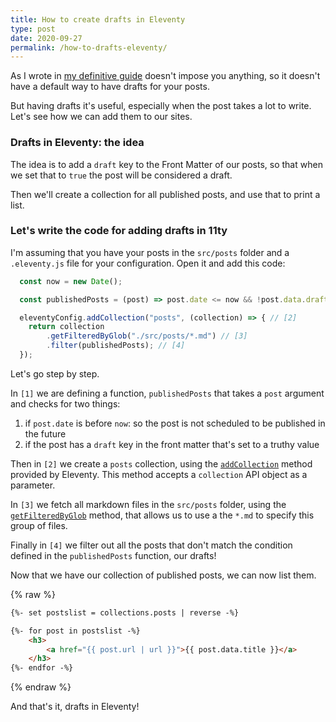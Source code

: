 ```yaml
---
title: How to create drafts in Eleventy
type: post
date: 2020-09-27
permalink: /how-to-drafts-eleventy/
---
```


As I wrote in [my definitive guide][definitive-guide] doesn't impose you anything, so it doesn't have a default way to have drafts for your posts.

But having drafts it's useful, especially when the post takes a lot to write. Let's see how we can add them to our sites.

### Drafts in Eleventy: the idea

The idea is to add a `draft` key to the Front Matter of our posts, so that when we set that to `true` the post will be considered a draft.

Then we'll create a collection for all published posts, and use that to print a list.

### Let's write the code for adding drafts in 11ty

I'm assuming that you have your posts in the `src/posts` folder and a `.eleventy.js` file for your configuration. Open it and add this code:

```js
  const now = new Date();

  const publishedPosts = (post) => post.date <= now && !post.data.draft; // [1]

  eleventyConfig.addCollection("posts", (collection) => { // [2]
    return collection
        .getFilteredByGlob("./src/posts/*.md") // [3]
        .filter(publishedPosts); // [4]
  });
```

Let's go step by step.

In `[1]` we are defining a function, `publishedPosts` that takes a `post` argument and checks for two things:

1. if `post.date` is before `now`: so the post is not scheduled to be published in the future
2. if the post has a `draft` key in the front matter that's set to a truthy value

Then in `[2]` we create a `posts` collection, using the [`addCollection`][add-collection] method provided by Eleventy. This method accepts a `collection` API object as a parameter.

In `[3]` we fetch all markdown files in the `src/posts` folder, using the [`getFilteredByGlob`][filtered-glob] method, that allows us to use a the `*.md` to specify this group of files.

Finally in `[4]` we filter out all the posts that don't match the condition defined in the `publishedPosts` function, our drafts!

Now that we have our collection of published posts, we can now list them.

{% raw %}
```html
{%- set postslist = collections.posts | reverse -%}

{%- for post in postslist -%}
    <h3>
        <a href="{{ post.url | url }}">{{ post.data.title }}</a>
    </h3>
{%- endfor -%}
```
{% endraw %}

And that's it, drafts in Eleventy!


[definitive-guide]:/how-to-build-a-website-with-eleventy-and-deploy-it-on-netlify/
[add-collection]: https://www.11ty.dev/docs/collections/#collection-api-methods
[filtered-glob]: https://www.11ty.dev/docs/collections/#getfilteredbyglob(-glob-)